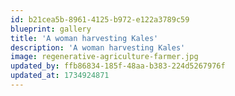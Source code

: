 ```yaml
---
id: b21cea5b-8961-4125-b972-e122a3789c59
blueprint: gallery
title: 'A woman harvesting Kales'
description: 'A woman harvesting Kales'
image: regenerative-agriculture-farmer.jpg
updated_by: ffb86834-185f-48aa-b383-224d5267976f
updated_at: 1734924871
---
```

